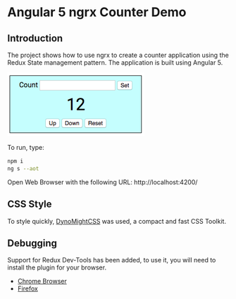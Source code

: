 # Angular 5 ngrx Counter Demo

## Introduction

The project shows how to use ngrx to create a counter application using the Redux State management pattern. The application is built using Angular 5.

![Counter App](images/app.png)

To run, type:

```sh
npm i
ng s --aot
```

Open Web Browser with the following URL: http://localhost:4200/

## CSS Style

To style quickly, [DynoMightCSS](http://dynomightcss.com/) was used, a compact and fast CSS Toolkit.

## Debugging

Support for Redux Dev-Tools has been added, to use it, you will need to install the plugin for your browser.

- [Chrome Browser](https://chrome.google.com/webstore/detail/redux-devtools/lmhkpmbekcpmknklioeibfkpmmfibljd?hl=en)
- [Firefox](https://addons.mozilla.org/en-US/firefox/addon/remotedev/)
